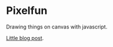# Pixelfun

Drawing things on canvas with javascript.

[Little blog post](http://ojasper.nl/blog/programs/2016/09/22/pixelfun.html).
